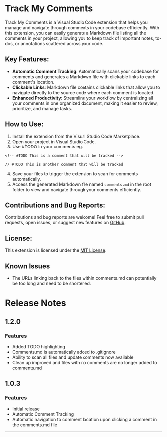 # Track My Comments

Track My Comments is a Visual Studio Code extension that helps you manage and navigate through comments in your codebase efficiently. With this extension, you can easily generate a Markdown file listing all the comments in your project, allowing you to keep track of important notes, to-dos, or annotations scattered across your code.

## Key Features:

- **Automatic Comment Tracking**: Automatically scans your codebase for comments and generates a Markdown file with clickable links to each comment's location.
- **Clickable Links**: Markdown file contains clickable links that allow you to navigate directly to the source code where each comment is located.
- **Enhanced Productivity**: Streamline your workflow by centralizing all your comments in one organized document, making it easier to review, prioritize, and manage tasks.

## How to Use:

1. Install the extension from the Visual Studio Code Marketplace.
2. Open your project in Visual Studio Code.
3. Use #TODO in your comments eg.

```
<!-- #TODO This is a comment that will be tracked -->

// #TODO This is another comment that will be tracked
```

4. Save your files to trigger the extension to scan for comments automatically.
5. Access the generated Markdown file named `comments.md` in the root folder to view and navigate through your comments efficiently.

## Contributions and Bug Reports:

Contributions and bug reports are welcome! Feel free to submit pull requests, open issues, or suggest new features on [GitHub](https://github.com/Ginger-Stone/Track-My-Comments.git).

## License:

This extension is licensed under the [MIT License](https://github.com/Ginger-Stone/Track-My-Comments?tab=MIT-1-ov-file).

## Known Issues

- The URLs linking back to the files within comments.md can potentially be too long and need to be shortened.

# Release Notes

## 1.2.0

### Features

- Added TODO highlighting
- Comments.md is automatically added to .gitignore
- Ability to scan all files and update comments now available
- Clean up improved and files with no comments are no longer added to comments.md

## 1.0.3

### Features

- Initial release
- Automatic Comment Tracking
- Automatic navigation to comment location upon clicking a comment in the comments.md file

---
